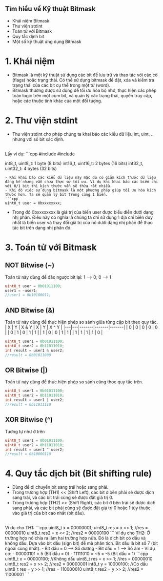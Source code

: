 ## Tìm hiểu về Kỹ thuật Bitmask
- Khái niệm Bitmask
- Thư viện stdint
- Toán tử với Bitmask
- Quy tắc dịnh bit
- Một số kỹ thuật ứng dụng Bitmask
# 1. Khái niệm
- Bitmask là một kỹ thuật sử dụng các bit để lưu trữ và thao tác với các cờ (flags) hoặc trạng thái. Có thể sử dụng bitmask để đặt, xóa và kiểm tra trạng thái của các bit cụ thể trong một từ (word).
- Bitmask thường được sử dụng để tối ưu hóa bộ nhớ, thực hiện các phép toán logic trên một cụm bit, và quản lý các trạng thái, quyền truy cập, hoặc các thuộc tính khác của một đối tượng.
# 2. Thư viện stdint
- Thư viện stdint cho phép chúng ta khai báo các kiểu dữ liệu int, uint, .. nhưng với số bit xác định.
<br>
Lấy ví dụ:
```cpp
#include <stdio.h>
#include <stdint.h>

int8_t, uint8_t: 1 byte (8 bits)
int16_t, uint16_t: 2 bytes (16 bits)
int32_t, uint32_t: 4 bytes (32 bits)
```
- Khi khai báo các kiểu dữ liệu này mặc dù có giảm kích thước dữ liệu đáng kể nhưng vẫn chưa thực sự tối ưu. Ví dụ khi khai báo các biến chỉ với 0/1 bit thì kích thước vẫn sẽ thừa rất nhiều.
- Khi đó việc sử dụng bitmask là một phương pháp giúp tối ưu hóa kích thước hơn. Ta sẽ quản lý bit trong cùng 1 biến.
```cpp
uint8_t user = 0bxxxxxxxx;
```
- Trong đó 0bxxxxxxxx là giá trị của biến user được biểu diễn dưới dạng nhị phân. Điều này có nghĩa là chúng ta chỉ sử dụng 1 địa chỉ biến duy nhất là biến user và thay đổi giá trị của nó dưới dạng nhị phân để thao tác bit trên dạng nhị phân đó.
# 3. Toán tử với Bitmask
## NOT Bitwise (~)
Toán tử này dùng để đảo ngược bit lại: 1 --> 0; 0 --> 1
```cpp
uint8_t user = 0b01011100;
user1 = ~user1;
//user1 = 0b10100011;
```

## AND Bitwise (&)
Toán tử này dùng để thực hiện phép so sánh giữa từng cặp bit theo quy tắc.
<br>
| X | Y | X & Y | X \| Y | X ^ Y |
|---|---|-------|-------|-------|
| 0 | 0 |   0   |   0   |   0   |
| 0 | 1 |   0   |   1   |   1   |
| 1 | 0 |   0   |   1   |   1   |
| 1 | 1 |   1   |   1   |   0   |

```cpp
uint8_t user1 = 0b01011100;
uint8_t user2 = 0b11011010;
int result = user1 & user2;
//result = 0b01011000 
```
## OR Bitwise (|)
Toán tử nảy dùng để thực hiện phép so sánh cũng thoe quy tắc trên.
```cpp
uint8_t user1 = 0b01011100;
uint8_t user2 = 0b11011010;
int result = user1 | user2;
//result = 0b11011110
```
## XOR Bitwise (^)
Tương tự như ở trên
```cpp
uint8_t user1 = 0b01011100;
uint8_t user2 = 0b11011010;
int result = user1 ^ user2;
//result = 0b10000110
```
# 4. Quy tắc dịch bit (Bit shifting rule)
- Dùng để di chuyển bit sang trái hoặc sang phải.
- Trong trường hợp (TH1) << (Shift Left), các bit ở bên phải sẽ được dịch sang trái, và các bit trái cùng sẽ được đặt giá trị 0.
- Trong trường hợp (TH2) >> (Shift Right), các bit ở bên trái sẽ được dịch sang phải, và các bit phải cùng sẽ được đặt giá trị 0 hoặc 1 tùy thuộc vào giá trị của bit cao nhất (bit dấu).
<br>
Ví dụ cho TH1:
```cpp
uint8_t x = 00000001;
uint8_t res = x << 1; //res = 00000010
uint8_t res2 = x << 2; //res2 = 00000100
```
Ví dụ cho TH2: Ở trường hợp nó chia ra làm hai trường hợp nữa. Đó là dịch bit có dấu và không dấu. Dựa vào bit dấu (sign bit) để mà phân tích.
Bit dấu là bit số 7 (bit ngoài cùng nhất).
- Bit dấu = 0 --> Số dương
- Bit dấu = 1 --> Số âm
- Ví dụ có:
  - 00000101 = 5 (Bit dấu  = 0)
  - 11111010 = ~5 = -5 (Bit dấu  = 1)
```cpp
uint8_t x = 00000100; //Không dấu
uint8_t res = x >> 1; //res = 00000010
uint8_t res2 = x >> 2; //res2 = 00000001
int8_t y = 10000100; //Có dấu
uint8_t res = y >> 1; //res = 110000010
uint8_t res2 = y >> 2; //res2 = 11000001
```







